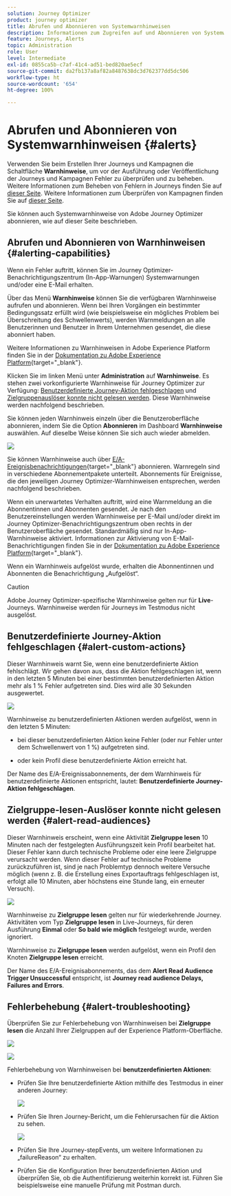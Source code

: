 ```yaml
---
solution: Journey Optimizer
product: journey optimizer
title: Abrufen und Abonnieren von Systemwarnhinweisen
description: Informationen zum Zugreifen auf und Abonnieren von Systemwarnhinweisen
feature: Journeys, Alerts
topic: Administration
role: User
level: Intermediate
exl-id: 0855ca5b-c7af-41c4-ad51-bed820ae5ecf
source-git-commit: da2fb137a8af82a8487638dc3d762377dd5dc506
workflow-type: ht
source-wordcount: '654'
ht-degree: 100%

---
```


# Abrufen und Abonnieren von Systemwarnhinweisen {#alerts}

Verwenden Sie beim Erstellen Ihrer Journeys und Kampagnen die Schaltfläche **Warnhinweise**, um vor der Ausführung oder Veröffentlichung der Journeys und Kampagnen Fehler zu überprüfen und zu beheben. Weitere Informationen zum Beheben von Fehlern in Journeys finden Sie auf [dieser Seite](../building-journeys/troubleshooting.md). Weitere Informationen zum Überprüfen von Kampagnen finden Sie auf [dieser Seite](../campaigns/review-activate-campaign.md).

Sie können auch Systemwarnhinweise von Adobe Journey Optimizer abonnieren, wie auf dieser Seite beschrieben.

## Abrufen und Abonnieren von Warnhinweisen {#alerting-capabilities}

Wenn ein Fehler auftritt, können Sie im Journey Optimizer-Benachrichtigungszentrum (In-App-Warnungen) Systemwarnungen und/oder eine E-Mail erhalten.

Über das Menü **Warnhinweise** können Sie die verfügbaren Warnhinweise aufrufen und abonnieren. Wenn bei Ihren Vorgängen ein bestimmter Bedingungssatz erfüllt wird (wie beispielsweise ein mögliches Problem bei Überschreitung des Schwellenwerts), werden Warnmeldungen an alle Benutzerinnen und Benutzer in Ihrem Unternehmen gesendet, die diese abonniert haben.

<!--These messages can repeat over a pre-defined time interval until the alert has been resolved.-->

Weitere Informationen zu Warnhinweisen in Adobe Experience Platform finden Sie in der [Dokumentation zu Adobe Experience Platform](https://experienceleague.adobe.com/docs/experience-platform/observability/alerts/overview.html?lang=de){target="_blank"}.

Klicken Sie im linken Menü unter **Administration** auf **Warnhinweise**. Es stehen zwei vorkonfigurierte Warnhinweise für Journey Optimizer zur Verfügung: [Benutzerdefinierte Journey-Aktion fehlgeschlagen](#alert-custom-actions) und [Zielgruppenauslöser konnte nicht gelesen werden](#alert-read-audiences). Diese Warnhinweise werden nachfolgend beschrieben.

Sie können jeden Warnhinweis einzeln über die Benutzeroberfläche abonnieren, indem Sie die Option **Abonnieren** im Dashboard **Warnhinweise** auswählen. Auf dieselbe Weise können Sie sich auch wieder abmelden.

![](assets/alert-subscribe.png)

Sie können Warnhinweise auch über [E/A-Ereignisbenachrichtigungen](https://experienceleague.adobe.com/docs/experience-platform/observability/alerts/subscribe.html?lang=de){target="_blank"} abonnieren. Warnregeln sind in verschiedene Abonnementpakete unterteilt. Abonnements für Ereignisse, die den jeweiligen Journey Optimizer-Warnhinweisen entsprechen, werden nachfolgend beschrieben.

Wenn ein unerwartetes Verhalten auftritt, wird eine Warnmeldung an die Abonnentinnen und Abonnenten gesendet. Je nach den Benutzereinstellungen werden Warnhinweise per E-Mail und/oder direkt im Journey Optimizer-Benachrichtigungszentrum oben rechts in der Benutzeroberfläche gesendet. Standardmäßig sind nur In-App-Warnhinweise aktiviert. Informationen zur Aktivierung von E-Mail-Benachrichtigungen finden Sie in der [Dokumentation zu Adobe Experience Platform](https://experienceleague.adobe.com/docs/experience-platform/observability/alerts/ui.html?lang=de#enable-email-alerts){target="_blank"}.

Wenn ein Warnhinweis aufgelöst wurde, erhalten die Abonnentinnen und Abonnenten die Benachrichtigung „Aufgelöst“.

>[!CAUTION]
>
>Adobe Journey Optimizer-spezifische Warnhinweise gelten nur für **Live**-Journeys. Warnhinweise werden für Journeys im Testmodus nicht ausgelöst.

## Benutzerdefinierte Journey-Aktion fehlgeschlagen {#alert-custom-actions}

Dieser Warnhinweis warnt Sie, wenn eine benutzerdefinierte Aktion fehlschlägt. Wir gehen davon aus, dass die Aktion fehlgeschlagen ist, wenn in den letzten 5 Minuten bei einer bestimmten benutzerdefinierten Aktion mehr als 1 % Fehler aufgetreten sind. Dies wird alle 30 Sekunden ausgewertet.

![](assets/alerts-custom-action.png)

Warnhinweise zu benutzerdefinierten Aktionen werden aufgelöst, wenn in den letzten 5 Minuten:

* bei dieser benutzerdefinierten Aktion keine Fehler (oder nur Fehler unter dem Schwellenwert von 1 %) aufgetreten sind.

* oder kein Profil diese benutzerdefinierte Aktion erreicht hat.

Der Name des E/A-Ereignissabonnements, der dem Warnhinweis für benutzerdefinierte Aktionen entspricht, lautet: **Benutzerdefinierte Journey-Aktion fehlgeschlagen**.

## Zielgruppe-lesen-Auslöser konnte nicht gelesen werden {#alert-read-audiences}

Dieser Warnhinweis erscheint, wenn eine Aktivität **Zielgruppe lesen** 10 Minuten nach der festgelegten Ausführungszeit kein Profil bearbeitet hat. Dieser Fehler kann durch technische Probleme oder eine leere Zielgruppe verursacht werden. Wenn dieser Fehler auf technische Probleme zurückzuführen ist, sind je nach Problemtyp dennoch weitere Versuche möglich (wenn z. B. die Erstellung eines Exportauftrags fehlgeschlagen ist, erfolgt alle 10 Minuten, aber höchstens eine Stunde lang, ein erneuter Versuch).

![](assets/alerts1.png)

Warnhinweise zu **Zielgruppe lesen** gelten nur für wiederkehrende Journey. Aktivitäten vom Typ **Zielgruppe lesen** in Live-Journeys, für deren Ausführung **Einmal** oder **So bald wie möglich** festgelegt wurde, werden ignoriert.

Warnhinweise zu **Zielgruppe lesen** werden aufgelöst, wenn ein Profil den Knoten **Zielgruppe lesen** erreicht.

Der Name des E/A-Ereignisabonnements, das dem **Alert Read Audience Trigger Unsuccessful** entspricht, ist **Journey read audience Delays, Failures and Errors**.

## Fehlerbehebung {#alert-troubleshooting}

Überprüfen Sie zur Fehlerbehebung von Warnhinweisen bei **Zielgruppe lesen** die Anzahl Ihrer Zielgruppen auf der Experience Platform-Oberfläche.

![](assets/alert-troubleshooting-0.png)

![](assets/alert-troubleshooting-1.png)

Fehlerbehebung von Warnhinweisen bei **benutzerdefinierten Aktionen**:

* Prüfen Sie Ihre benutzerdefinierte Aktion mithilfe des Testmodus in einer anderen Journey:

  ![](assets/alert-troubleshooting-2.png)

* Prüfen Sie Ihren Journey-Bericht, um die Fehlerursachen für die Aktion zu sehen.

  ![](assets/alert-troubleshooting-3.png)

* Prüfen Sie Ihre Journey-stepEvents, um weitere Informationen zu „failureReason“ zu erhalten.

* Prüfen Sie die Konfiguration Ihrer benutzerdefinierten Aktion und überprüfen Sie, ob die Authentifizierung weiterhin korrekt ist. Führen Sie beispielsweise eine manuelle Prüfung mit Postman durch.
